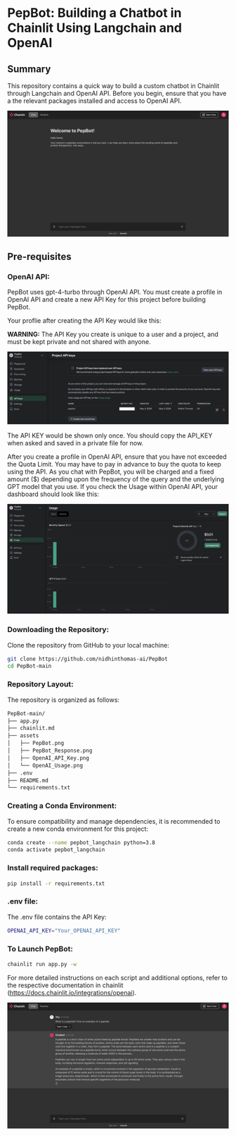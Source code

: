 # PepBot: Building a Chatbot in Chainlit Using Langchain and OpenAI

## Summary
This repository contains a quick way to build a custom chatbot in Chainlit through Langchain and OpenAI API. Before you begin, ensure that you have a the relevant packages installed and access to OpenAI API.

![Alt text](./assets/PepBot.png)

## Pre-requisites

### OpenAI API:

PepBot uses gpt-4-turbo through OpenAI API. You must create a profile in OpenAI API and create a new API Key for this project before building PepBot.

Your proflie after creating the API Key would like this:

**WARNING:** The API Key you create is unique to a user and a project, and must be kept private and not shared with anyone.

![Alt text](./assets/OpenAI_API_Key.png)

The API KEY would be shown only once. You should copy the API_KEY when asked and saved in a private file for now. 

After you create a profile in OpenAI API, ensure that you have not exceeded the Quota Limit. You may have to pay in advance to buy the quota to keep using the API. As you chat with PepBot, you will be charged and a fixed amount ($) depending upon the frequency of the query and the underlying GPT model that you use. If you check the Usage within OpenAI API, your dashboard should look like this:

![Alt text](./assets/OpenAI_Usage.png)

### Downloading the Repository:
Clone the repository from GitHub to your local machine:

```bash
git clone https://github.com/nidhinthomas-ai/PepBot
cd PepBot-main
```

### Repository Layout:

The repository is organized as follows:
```bash
PepBot-main/  
├── app.py
├── chainlit.md
├── assets
│   ├── PepBot.png  
│   ├── PepBot_Response.png 
│   ├── OpenAI_API_Key.png  
│   └── OpenAI_Usage.png
├── .env 
├── README.md  
└── requirements.txt 
```

### Creating a Conda Environment:
To ensure compatibility and manage dependencies, it is recommended to create a new conda environment for this project:

```bash
conda create --name pepbot_langchain python=3.8
conda activate pepbot_langchain
```

### Install required packages:
```bash
pip install -r requirements.txt
```

### .env file:

The .env file contains the API Key:

```bash
OPENAI_API_KEY="Your_OPENAI_API_KEY"
```

### To Launch PepBot:

```bash
chainlit run app.py -w
```

For more detailed instructions on each script and additional options, refer to the respective documentation in chainlit (https://docs.chainlit.io/integrations/openai).

![Alt text](./assets/PepBot_Response.png)